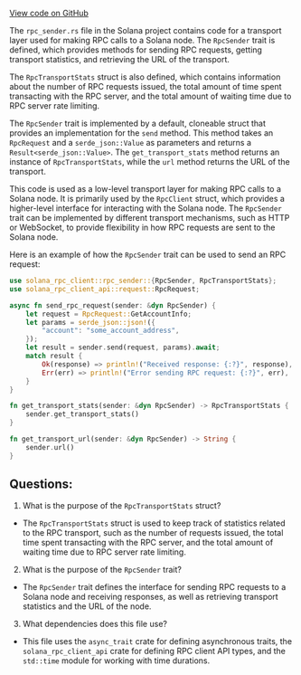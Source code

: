 [View code on GitHub](https://github.com/solana-labs/solana/blob/master/rpc-client/src/rpc_sender.rs)

The `rpc_sender.rs` file in the Solana project contains code for a transport layer used for making RPC calls to a Solana node. The `RpcSender` trait is defined, which provides methods for sending RPC requests, getting transport statistics, and retrieving the URL of the transport.

The `RpcTransportStats` struct is also defined, which contains information about the number of RPC requests issued, the total amount of time spent transacting with the RPC server, and the total amount of waiting time due to RPC server rate limiting.

The `RpcSender` trait is implemented by a default, cloneable struct that provides an implementation for the `send` method. This method takes an `RpcRequest` and a `serde_json::Value` as parameters and returns a `Result<serde_json::Value>`. The `get_transport_stats` method returns an instance of `RpcTransportStats`, while the `url` method returns the URL of the transport.

This code is used as a low-level transport layer for making RPC calls to a Solana node. It is primarily used by the `RpcClient` struct, which provides a higher-level interface for interacting with the Solana node. The `RpcSender` trait can be implemented by different transport mechanisms, such as HTTP or WebSocket, to provide flexibility in how RPC requests are sent to the Solana node.

Here is an example of how the `RpcSender` trait can be used to send an RPC request:

```rust
use solana_rpc_client::rpc_sender::{RpcSender, RpcTransportStats};
use solana_rpc_client_api::request::RpcRequest;

async fn send_rpc_request(sender: &dyn RpcSender) {
    let request = RpcRequest::GetAccountInfo;
    let params = serde_json::json!({
        "account": "some_account_address",
    });
    let result = sender.send(request, params).await;
    match result {
        Ok(response) => println!("Received response: {:?}", response),
        Err(err) => println!("Error sending RPC request: {:?}", err),
    }
}

fn get_transport_stats(sender: &dyn RpcSender) -> RpcTransportStats {
    sender.get_transport_stats()
}

fn get_transport_url(sender: &dyn RpcSender) -> String {
    sender.url()
}
```
## Questions: 
 1. What is the purpose of the `RpcTransportStats` struct?
- The `RpcTransportStats` struct is used to keep track of statistics related to the RPC transport, such as the number of requests issued, the total time spent transacting with the RPC server, and the total amount of waiting time due to RPC server rate limiting.

2. What is the purpose of the `RpcSender` trait?
- The `RpcSender` trait defines the interface for sending RPC requests to a Solana node and receiving responses, as well as retrieving transport statistics and the URL of the node.

3. What dependencies does this file use?
- This file uses the `async_trait` crate for defining asynchronous traits, the `solana_rpc_client_api` crate for defining RPC client API types, and the `std::time` module for working with time durations.